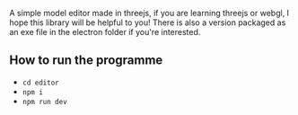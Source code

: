 A simple model editor made in threejs, if you are learning threejs or webgl, I hope this library will be helpful to you!
There is also a version packaged as an exe file in the electron folder if you're interested.
## How to run the programme
+ `cd editor`
+ `npm i`
+ `npm run dev`
